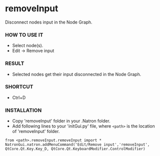 # removeInput

Disconnect nodes input in the Node Graph.

### HOW TO USE IT

* Select node(s).
* Edit -> Remove input

### RESULT

* Selected nodes get their input disconnected in the Node Graph.

### SHORTCUT

* Ctrl+D

### INSTALLATION

* Copy 'removeInput' folder in your .Natron folder.
* Add following lines to your 'initGui.py' file, where ``<path>`` is the location of 'removeInput' folder.

```
from <path>.removeInput.removeInput import *
NatronGui.natron.addMenuCommand('Edit/Remove input','removeInput', QtCore.Qt.Key.Key_D, QtCore.Qt.KeyboardModifier.ControlModifier)
```
